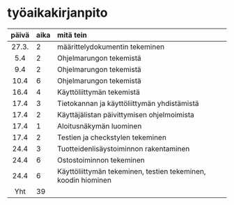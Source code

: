 # työaikakirjanpito

| päivä | aika | mitä tein  |
|:-----:|:----|  :------|
|27.3.| 2| määrittelydokumentin tekeminen|
|5.4| 2 | Ohjelmarungon tekemistä|
|9.4| 2 | Ohjelmarungon tekemistä|
|10.4| 6 | Ohjelmarungon tekemistä|
|16.4| 4 | Käyttöliittymän tekemistä|
|17.4| 3 | Tietokannan ja käyttöliittymän yhdistämistä|
|17.4| 2 | Käyttäjälistan päivittymisen ohjelmoimista|
|17.4| 1 | Aloitusnäkymän luominen|
|17.4| 2 | Testien ja checkstylen tekeminen|
|24.4| 3 | Tuotteidenlisäystoiminnon rakentaminen|
|24.4| 6 | Ostostoiminnon tekeminen|
|24.4| 6 | Käyttöliittymän tekeminen, testien tekeminen, koodin hiominen|
|Yht| 39 | |
